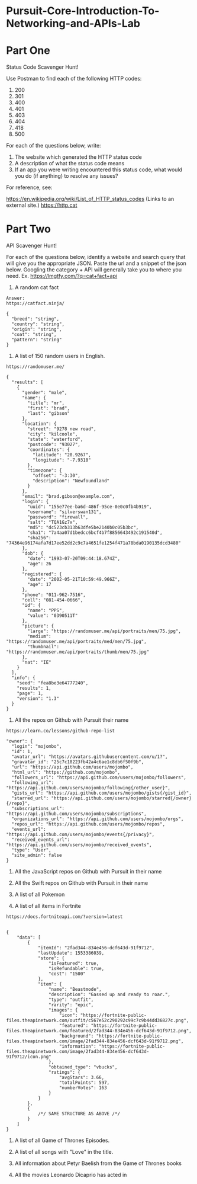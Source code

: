 # Pursuit-Core-Introduction-To-Networking-and-APIs-Lab

# Part One

Status Code Scavenger Hunt!

Use Postman to find each of the following HTTP codes:


1. 200
1. 301
1. 400
1. 401
1. 403
1. 404
1. 418
1. 500


For each of the questions below, write:

1. The website which generated the HTTP status code
2. A description of what the status code means
3. If an app you were writing encountered this status code, what would you do (if anything) to resolve any issues?


For reference, see:

https://en.wikipedia.org/wiki/List_of_HTTP_status_codes (Links to an external site.)
https://http.cat


# Part Two

API Scavenger Hunt!

For each of the questions below, identify a website and search query that will give you the appropriate JSON.  Paste the url and a snippet of the json below.  Googling the category + API will generally take you to where you need.  Ex. https://lmgtfy.com/?q=cat+fact+api

1. A random cat fact
```
Answer: 
https://catfact.ninja/

{
  "breed": "string",
  "country": "string",
  "origin": "string",
  "coat": "string",
  "pattern": "string"
}

```
1. A list of 150 random users in English.
```
https://randomuser.me/

{
  "results": [
    {
      "gender": "male",
      "name": {
        "title": "mr",
        "first": "brad",
        "last": "gibson"
      },
      "location": {
        "street": "9278 new road",
        "city": "kilcoole",
        "state": "waterford",
        "postcode": "93027",
        "coordinates": {
          "latitude": "20.9267",
          "longitude": "-7.9310"
        },
        "timezone": {
          "offset": "-3:30",
          "description": "Newfoundland"
        }
      },
      "email": "brad.gibson@example.com",
      "login": {
        "uuid": "155e77ee-ba6d-486f-95ce-0e0c0fb4b919",
        "username": "silverswan131",
        "password": "firewall",
        "salt": "TQA1Gz7x",
        "md5": "dc523cb313b63dfe5be2140b0c05b3bc",
        "sha1": "7a4aa07d1bedcc6bcf4b7f8856643492c191540d",
        "sha256": "74364e96174afa7d17ee52dd2c9c7a4651fe1254f471a78bda0190135dcd3480"
      },
      "dob": {
        "date": "1993-07-20T09:44:18.674Z",
        "age": 26
      },
      "registered": {
        "date": "2002-05-21T10:59:49.966Z",
        "age": 17
      },
      "phone": "011-962-7516",
      "cell": "081-454-0666",
      "id": {
        "name": "PPS",
        "value": "0390511T"
      },
      "picture": {
        "large": "https://randomuser.me/api/portraits/men/75.jpg",
        "medium": "https://randomuser.me/api/portraits/med/men/75.jpg",
        "thumbnail": "https://randomuser.me/api/portraits/thumb/men/75.jpg"
      },
      "nat": "IE"
    }
  ],
  "info": {
    "seed": "fea8be3e64777240",
    "results": 1,
    "page": 1,
    "version": "1.3"
  }
}

```

1. All the repos on Github with Pursuit their name
```
https://learn.co/lessons/github-repo-list

"owner": {
  "login": "mojombo",
  "id": 1,
  "avatar_url": "https://avatars.githubusercontent.com/u/1?",
  "gravatar_id": "25c7c18223fb42a4c6ae1c8db6f50f9b",
  "url": "https://api.github.com/users/mojombo",
  "html_url": "https://github.com/mojombo",
  "followers_url": "https://api.github.com/users/mojombo/followers",
  "following_url": "https://api.github.com/users/mojombo/following{/other_user}",
  "gists_url": "https://api.github.com/users/mojombo/gists{/gist_id}",
  "starred_url": "https://api.github.com/users/mojombo/starred{/owner}{/repo}",
  "subscriptions_url": "https://api.github.com/users/mojombo/subscriptions",
  "organizations_url": "https://api.github.com/users/mojombo/orgs",
  "repos_url": "https://api.github.com/users/mojombo/repos",
  "events_url": "https://api.github.com/users/mojombo/events{/privacy}",
  "received_events_url": "https://api.github.com/users/mojombo/received_events",
  "type": "User",
  "site_admin": false
}

```

1. All the JavaScript repos on Github with Pursuit in their name


1. All the Swift repos on Github with Pursuit in their name


1. A list of all Pokemon

1. A list of all items in Fortnite

```
https://docs.fortniteapi.com/?version=latest


{
    "data": [
        {
            "itemId": "2fad344-834e456-dcf643d-91f9712",
            "lastUpdate": 1553386039,
            "store": {
                "isFeatured": true,
                "isRefundable": true,
                "cost": "1500"
            },
            "item": {
                "name": "Beastmode",
                "description": "Gassed up and ready to roar.",
                "type": "outfit",
                "rarity": "epic",
                "images": {
                    "icon": "https://fortnite-public-files.theapinetwork.com/outfit/c567e52c290292c99c7c9b44dd36827c.png",
                    "featured": "https://fortnite-public-files.theapinetwork.com/featured/2fad344-834e456-dcf643d-91f9712.png",
                    "background": "https://fortnite-public-files.theapinetwork.com/image/2fad344-834e456-dcf643d-91f9712.png",
                    "information": "https://fortnite-public-files.theapinetwork.com/image/2fad344-834e456-dcf643d-91f9712/icon.png"
                },
                "obtained_type": "vbucks",
                "ratings": {
                    "avgStars": 3.66,
                    "totalPoints": 597,
                    "numberVotes": 163
                }
            }
        },
        {
            /*/ SAME STRUCTURE AS ABOVE /*/
        }
    ]
}
```

1. A list of all Game of Thrones Episodes.

1. A list of all songs with "Love" in the title.
1. All information about Petyr Baelish from the Game of Thrones books
1. All the movies Leonardo Dicaprio has acted in
